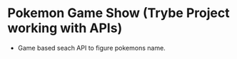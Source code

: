 # Pokemon Game Show (Trybe Project working with APIs)
- Game based seach API to figure pokemons name.
